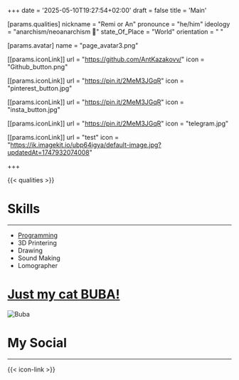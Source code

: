 +++
date = '2025-05-10T19:27:54+02:00'
draft = false
title = 'Main'

[params.qualities]
nickname = "Remi or An"
pronounce = "he/him"
ideology = "anarchism/neoanarchism 🔳"
state_Of_Place = "World"
orientation = " "

[params.avatar]
name = "page_avatar3.png"

[[params.iconLink]]
url = "https://github.com/AntKazakovv/"
icon = "Github_button.png"

[[params.iconLink]]
url = "https://pin.it/2MeM3JGqR"
icon = "pinterest_button.jpg"

[[params.iconLink]]
url = "https://pin.it/2MeM3JGqR"
icon = "insta_button.jpg"

[[params.iconLink]]
url = "https://pin.it/2MeM3JGqR"
icon = "telegram.jpg"

[[params.iconLink]]
url = "test"
icon = "https://ik.imagekit.io/ubp64igya/default-image.jpg?updatedAt=1747932074008"

+++

{{< qualities >}}

# Skills
---
- [Programming](programming)
- 3D Printering
- Drawing
- Sound Making
- Lomographer

# [Just my cat BUBA!](buba)
![Buba](./buba.jpg)

# My Social
---
{{< icon-link >}}
